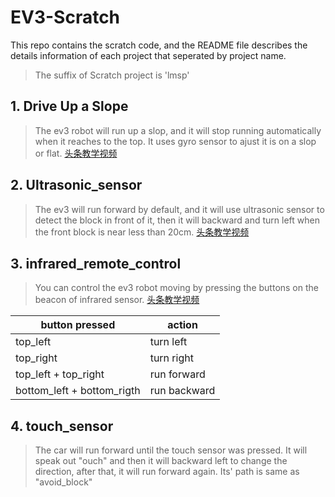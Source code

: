 # EV3-Scratch
This repo contains the scratch code, and the README file describes the details information of each project that seperated by project name.

> The suffix of Scratch project is 'lmsp'
## 1. Drive Up a Slope
> The ev3 robot will run up a slop, and it will stop running automatically when it reaches to the top. It uses gyro sensor to ajust it is on a slop or flat.  [头条教学视频](https://www.ixigua.com/i6796605892138631683/)

## 2. Ultrasonic_sensor
> The ev3 will run forward by default, and it will use ultrasonic sensor to detect the block in front of it, then it will backward and turn left when the front block is near less than 20cm. [头条教学视频](https://www.ixigua.com/i6796925397511438851/)

## 3. infrared_remote_control
> You can control the ev3 robot moving by pressing the buttons on the beacon of infrared sensor.  [头条教学视频](https://www.ixigua.com/i6798808980865942030/) 

| button pressed  | action    |
| ------------- | ----------- |
| top_left  | turn left  |
| top_right  | turn right |
| top_left + top_right  | run forward  |
| bottom_left + bottom_rigth  | run backward  |

## 4. touch_sensor
>The car will run forward until the touch sensor was pressed. It will speak out "ouch" and then it will backward left to change the direction, after that, it will run forward again. Its' path is same as "avoid_block"